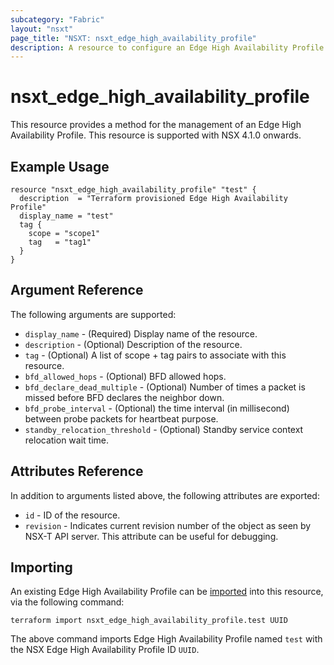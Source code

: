 ```yaml
---
subcategory: "Fabric"
layout: "nsxt"
page_title: "NSXT: nsxt_edge_high_availability_profile"
description: A resource to configure an Edge High Availability Profile.
---
```


# nsxt_edge_high_availability_profile

This resource provides a method for the management of an Edge High Availability Profile.
This resource is supported with NSX 4.1.0 onwards.

## Example Usage

```hcl
resource "nsxt_edge_high_availability_profile" "test" {
  description  = "Terraform provisioned Edge High Availability Profile"
  display_name = "test"
  tag {
    scope = "scope1"
    tag   = "tag1"
  }
}
```

## Argument Reference

The following arguments are supported:

* `display_name` - (Required) Display name of the resource.
* `description` - (Optional) Description of the resource.
* `tag` - (Optional) A list of scope + tag pairs to associate with this resource.
* `bfd_allowed_hops` - (Optional) BFD allowed hops.
* `bfd_declare_dead_multiple` - (Optional) Number of times a packet is missed before BFD declares the neighbor down.
* `bfd_probe_interval` - (Optional) the time interval (in millisecond) between probe packets for heartbeat purpose.
* `standby_relocation_threshold` - (Optional) Standby service context relocation wait time.

## Attributes Reference

In addition to arguments listed above, the following attributes are exported:

* `id` - ID of the resource.
* `revision` - Indicates current revision number of the object as seen by NSX-T API server. This attribute can be useful
  for debugging.

## Importing

An existing Edge High Availability Profile can be [imported][docs-import] into this resource, via the following command:

[docs-import]: https://www.terraform.io/cli/import

```
terraform import nsxt_edge_high_availability_profile.test UUID
```

The above command imports Edge High Availability Profile named `test` with the NSX Edge High Availability Profile
ID `UUID`.
